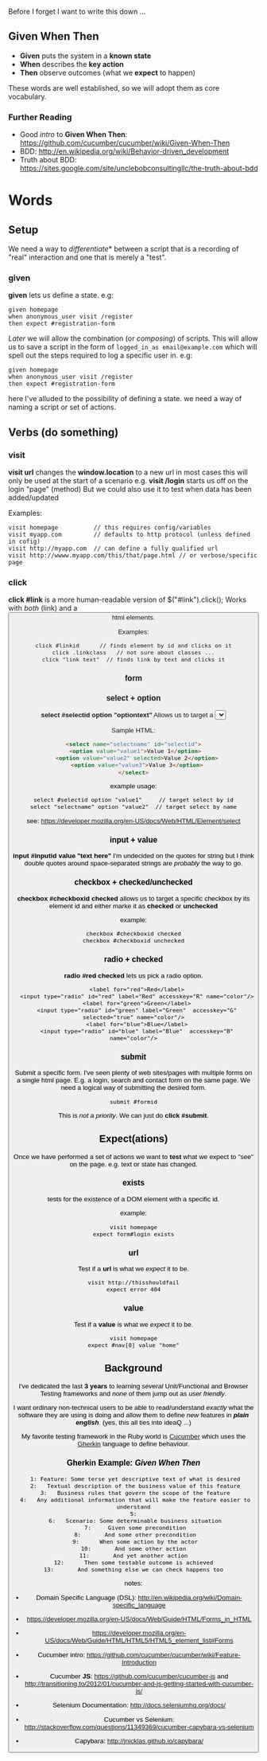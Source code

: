 Before I forget I want to write this down ...


## Given When Then

- **Given** puts the system in a **known state**
- **When** describes the **key action**
- **Then** observe outcomes (what we **expect** to happen)

These words are well established, so we will adopt them as core vocabulary.


### Further Reading

- Good *intro* to **Given When Then**: https://github.com/cucumber/cucumber/wiki/Given-When-Then
- BDD: http://en.wikipedia.org/wiki/Behavior-driven_development
- Truth about BDD: https://sites.google.com/site/unclebobconsultingllc/the-truth-about-bdd


# Words

## Setup

We need a way to *differentiate** between a script that is a recording of
"real" interaction and one that is merely a "test".

### given

**given** lets us define a state. e.g:

```
given homepage
when anonymous_user visit /register
then expect #registration-form
```

*Later* we will allow the combination (or *composing*) of scripts.
This will allow us to save a script in the form of 
`logged_in_as email@example.com` 
which will spell out the steps required to log a specific user in.
e.g:
```
given homepage
when anonymous_user visit /register
then expect #registration-form
```



here I've alluded to the possibility of defining a state.
we need a way of naming a script or set of actions.


## Verbs (do something)


### visit

**visit url** changes the **window.location** to a new url
in most cases this will only be used at the start of a scenario
e.g. **visit /login** starts us off on the login "page" (method)
But we could also use it to test when data has been added/updated

Examples:
```
visit homepage          // this requires config/variables
visit myapp.com         // defaults to http protocol (unless defined in cofig)
visit http://myapp.com  // can define a fully qualified url
visit http://wwww.myapp.com/this/that/page.html // or verbose/specific page
```

### click

**click #link** is a more human-readable version of $("#link").click();
Works with *both* **<a>** (link) and a **<button>** html elements.

Examples:
```
click #linkid      // finds element by id and clicks on it
click .linkclass   // not sure about classes ...
click "link text"  // finds link by text and clicks it
```

### form 

### select + option

**select #selectid option "optiontext"**
Allows us to target a **<select>** based on its **name** and/or **id**.
(as usual I prefer to use ids because they are unique)

Sample HTML:

```html
<select name="selectname" id="selectid">
  <option value="value1">Value 1</option> 
  <option value="value2" selected>Value 2</option>
  <option value="value3">Value 3</option>
</select>
```

example usage:
```
select #selectid option "value1"     // target select by id
select "selectname" option "value2"  // target select by name
```

see: https://developer.mozilla.org/en-US/docs/Web/HTML/Element/select

### input + value

**input #inputid value "text here"** I'm undecided on the quotes for string
but I think double quotes around space-separated strings are 
*probably* the way to go.

### checkbox + checked/unchecked

**checkbox #checkboxid checked** allows us to target a specific checkbox
by its element id and either marke it as **checked** or **unchecked**

example:
```
checkbox #checkboxid checked
checkbox #checkboxid unchecked
```

### radio + checked

**radio #red checked** lets us pick a radio option.

```
  <label for="red">Red</label>
  <input type="radio" id="red" label="Red" accesskey="R" name="color"/>
  <label for="green">Green</label>
  <input type="radio" id="green" label="Green"  accesskey="G" selected="true" name="color"/>
  <label for="blue">Blue</label>
  <input type="radio" id="blue" label="Blue"  accesskey="B" name="color"/>
```



### submit

Submit a specific form.
I've seen plenty of web sites/pages with multiple forms on a single html page.
E.g. a login, search and contact form on the same page.
We need a logical way of submitting the desired form.

```
submit #formid
```
This is *not a priority*. We can just do **click #submit**.


## Expect(ations)

Once we have performed a set of actions we want to **test** what we expect
to "see" on the page. e.g. text or state has changed.

### exists

tests for the existence of a DOM element with a specific id.

example:
```
visit homepage
expect form#login exists
```
### url

Test if a **url** is what we *expect* it to be.

```
visit http://thisshouldfail
expect error 404
```


### value

Test if a **value** is what we *expect* it to be.

```
visit homepage
expect #nav[0] value "home"
```


## Background

I've dedicated the last **3 years** to learning *several* Unit/Functional and 
Browser Testing frameworks and *none* of them jump out as *user friendly*.

I want ordinary non-technical users to be able to read/understand *exactly*
what the software they are using is doing and allow them to define 
*new* features in ***plain english***. (yes, this all ties into ideaQ ...)

My favorite testing framework in the Ruby world is 
[Cucumber](http://cukes.info/) which uses the 
[Gherkin](https://github.com/cucumber/cucumber/wiki/Gherkin) language 
to define behaviour. 

### Gherkin Example: *Given When Then*

```
 1: Feature: Some terse yet descriptive text of what is desired
 2:   Textual description of the business value of this feature
 3:   Business rules that govern the scope of the feature
 4:   Any additional information that will make the feature easier to understand
 5: 
 6:   Scenario: Some determinable business situation
 7:     Given some precondition
 8:       And some other precondition
 9:      When some action by the actor
10:       And some other action
11:       And yet another action
12:      Then some testable outcome is achieved
13:       And something else we can check happens too
```

notes:

- Domain Specific Language (DSL): http://en.wikipedia.org/wiki/Domain-specific_language

- https://developer.mozilla.org/en-US/docs/Web/Guide/HTML/Forms_in_HTML
- https://developer.mozilla.org/en-US/docs/Web/Guide/HTML/HTML5/HTML5_element_list#Forms

- Cucumber intro: https://github.com/cucumber/cucumber/wiki/Feature-Introduction
- Cucumber **JS**: https://github.com/cucumber/cucumber-js and http://transitioning.to/2012/01/cucumber-and-js-getting-started-with-cucumber-js/
- Selenium Documentation: http://docs.seleniumhq.org/docs/
- Cucumber vs Selenium: http://stackoverflow.com/questions/11349369/cucumber-capybara-vs-selenium
- Capybara: http://jnicklas.github.io/capybara/